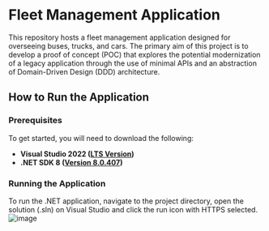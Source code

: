 # Fleet Management Application
This repository hosts a fleet management application designed for overseeing buses, trucks, and cars. The primary aim of this project is to develop a proof of concept (POC) that explores the potential modernization of a legacy application through the use of minimal APIs and an abstraction of Domain-Driven Design (DDD) architecture.

## How to Run the Application
### Prerequisites
To get started, you will need to download the following:

- **Visual Studio 2022 ([LTS Version](https://visualstudio.microsoft.com/pt-br/vs/community/))**
- **.NET SDK 8 ([Version 8.0.407](https://dotnet.microsoft.com/pt-br/download/dotnet/8.0))**

### Running the Application
To run the .NET application, navigate to the project directory, open the solution (.sln) on Visual Studio and click the run icon with HTTPS selected.
![image](https://github.com/user-attachments/assets/2a004477-1830-40c8-ac96-240b2bb22126)
